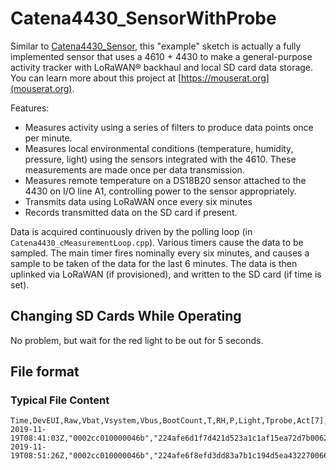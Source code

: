 # Catena4430_SensorWithProbe

Similar to [Catena4430_Sensor](../Catena4430_Sensor/README.md), this "example" sketch is actually a fully implemented sensor that uses a 4610 + 4430 to make a general-purpose activity tracker with LoRaWAN&reg; backhaul and local SD card data storage. You can learn more about this project at [https://mouserat.org](mouserat.org).

Features:

- Measures activity using a series of filters to produce data points once per minute.
- Measures local environmental conditions (temperature, humidity, pressure, light) using the sensors integrated with the 4610. These measurements are made once per data transmission.
- Measures remote temperature on a DS18B20 sensor attached to the 4430 on I/O line A1, controlling power to the sensor appropriately.
- Transmits data using LoRaWAN once every six minutes
- Records transmitted data on the SD card if present.

Data is acquired continuously driven by the polling loop (in `Catena4430_cMeasurementLoop.cpp`). Various timers cause the data to be sampled. The main timer fires nominally every six minutes, and causes a sample to be taken of the data for the last 6 minutes. The data is then uplinked via LoRaWAN (if provisioned), and written to the SD card (if time is set).

## Changing SD Cards While Operating

No problem, but wait for the red light to be out for 5 seconds.

## File format

### Typical File Content

```log
Time,DevEUI,Raw,Vbat,Vsystem,Vbus,BootCount,T,RH,P,Light,Tprobe,Act[7],Act[6],Act[5],Act[4],Act[3],Act[2],Act[1],Act[0]
2019-11-19T08:41:03Z,"0002cc010000046b","224afe6d1f7d421d523a1c1af15ea72d7b0062000000000000",4.13,,5.14,28,26.94,17.77,96923.00,98,0,0,0,0,,,,,,,,
2019-11-19T08:51:26Z,"0002cc010000046b","224afe6f8efd3dd83a7b1c194d5ea432270066000000000000cdd4e61dfc53f47f6ff36d15",3.87,,3.65,28,25.30,19.59,96910.00,102,0,0,0,0,,,0.16,0.25,-0.28,-0.54,-0.10,-0.01
```

